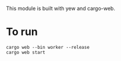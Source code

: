 This module is built with yew and cargo-web.

# To run 
```
cargo web --bin worker --release
cargo web start
```